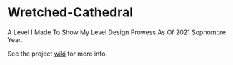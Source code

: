 # Wretched-Cathedral

A Level I Made To Show My Level Design Prowess As Of 2021 Sophomore Year.

See the project [wiki](https://github.com/marpl6967/Single-Player-Proto/wiki) for more info.
